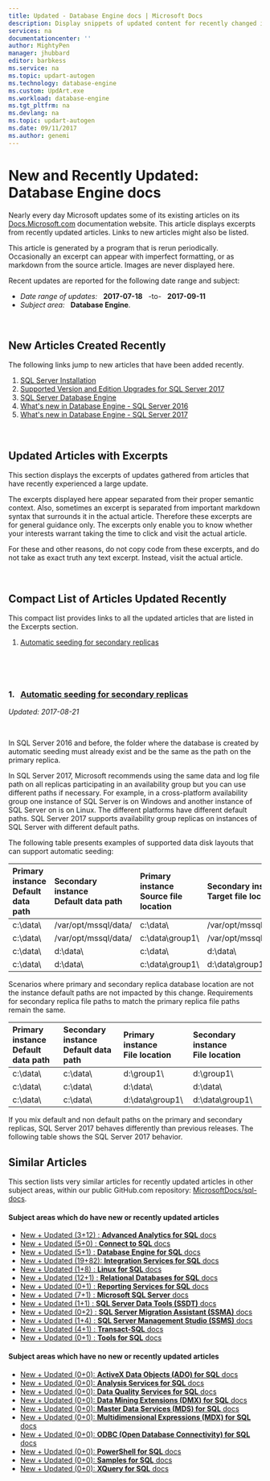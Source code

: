 ```yaml
---
title: Updated - Database Engine docs | Microsoft Docs
description: Display snippets of updated content for recently changed in documentation, for Database Engine.
services: na
documentationcenter: ''
author: MightyPen
manager: jhubbard
editor: barbkess
ms.service: na
ms.topic: updart-autogen
ms.technology: database-engine
ms.custom: UpdArt.exe
ms.workload: database-engine
ms.tgt_pltfrm: na
ms.devlang: na
ms.topic: updart-autogen
ms.date: 09/11/2017
ms.author: genemi
---
```

# New and Recently Updated: Database Engine docs



Nearly every day Microsoft updates some of its existing articles on its [Docs.Microsoft.com](http://docs.microsoft.com/) documentation website. This article displays excerpts from recently updated articles. Links to new articles might also be listed.

This article is generated by a program that is rerun periodically. Occasionally an excerpt can appear with imperfect formatting, or as markdown from the source article. Images are never displayed here.

Recent updates are reported for the following date range and subject:



- *Date range of updates:* &nbsp; **2017-07-18** &nbsp; -to- &nbsp; **2017-09-11**
- *Subject area:* &nbsp; **Database Engine**.




&nbsp;

## New Articles Created Recently

The following links jump to new articles that have been added recently.


1. [SQL Server Installation](install-windows/installation-for-sql-server.md)
2. [Supported Version and Edition Upgrades for SQL Server 2017](install-windows/supported-version-and-edition-upgrades-2017.md)
3. [SQL Server Database Engine](sql-server-database-engine-overview.md)
4. [What's new in Database Engine - SQL Server 2016](whats-new-in-sql-server-2016.md)
5. [What's new in Database Engine - SQL Server 2017](whats-new-in-sql-server-2017.md)



&nbsp;

## Updated Articles with Excerpts

This section displays the excerpts of updates gathered from articles that have recently experienced a large update.

The excerpts displayed here appear separated from their proper semantic context. Also, sometimes an excerpt is separated from important markdown syntax that surrounds it in the actual article. Therefore these excerpts are for general guidance only. The excerpts only enable you to know whether your interests warrant taking the time to click and visit the actual article.

For these and other reasons, do not copy code from these excerpts, and do not take as exact truth any text excerpt. Instead, visit the actual article.





&nbsp;

<a name="compactupdatedlist"/>

## Compact List of Articles Updated Recently

This compact list provides links to all the updated articles that are listed in the Excerpts section.

1. [Automatic seeding for secondary replicas](#TitleNum_1)




&nbsp;

&nbsp;

<a name="TitleNum_1"/>

### 1. &nbsp; [Automatic seeding for secondary replicas](availability-groups/windows/automatic-seeding-secondary-replicas.md)

*Updated: 2017-08-21* &nbsp; &nbsp; &nbsp; &nbsp; &nbsp; 

<!-- Source markdown line 55.  ms.author= "mikeray".  -->

&nbsp;


<!-- git diff --ignore-all-space --unified=0 0b7b6a23f38bfe5959ccd170527a9bbdb308dc4b dc51fdf69649ed6cae03584cff7bc900d5b72149  (PR=2896  ,  Filename=automatic-seeding-secondary-replicas.md  ,  Dirpath=docs\database-engine\availability-groups\windows\  ,  MergeCommitSha40=80642503480add90fc75573338760ab86139694c) -->



In SQL Server 2016 and before, the folder where the database is created by automatic seeding must already exist and be the same as the path on the primary replica.

In SQL Server 2017, Microsoft recommends using the same data and log file path on all replicas participating in an availability group but you can use different paths if necessary. For example, in a cross-platform availability group one instance of SQL Server is on Windows and another instance of SQL Server on is on Linux. The different platforms have different default paths. SQL Server 2017 supports availability group replicas on instances of SQL Server with different default paths.

The following table presents examples of supported data disk layouts that can support automatic seeding:

|Primary instance</br>Default data path|Secondary instance</br>Default data path|Primary instance</br>Source file location|Secondary instance</br> Target file location
|:------|:------|:------|:------
|c:\\data\\ |/var/opt/mssql/data/ |c:\\data\\ |/var/opt/mssql/data/|
|c:\\data\\ |/var/opt/mssql/data/ |c:\\data\\group1\\ |/var/opt/mssql/data/group1/|
|c:\\data\\ |d:\\data\\ |c:\\data\\ |d:\\data\\
|c:\\data\\ |d:\\data\\ |c:\\data\\group1\\ |d:\\data\\group1\

Scenarios where primary and secondary replica database location are not the instance default paths are not impacted by this change. Requirements for secondary replica file paths to match the primary replica file paths remain the same.

|Primary instance</br>Default data path|Secondary instance</br>Default data path|Primary instance</br>File location|Secondary instance</br> File location
|:------|:------|:------|:------
|c:\\data\\ |c:\\data\\ |d:\\group1\\ |d:\\group1\\
|c:\\data\\ |c:\\data\\ |d:\\data\\ |d:\\data\\
|c:\\data\\ |c:\\data\\ |d:\\data\\group1\\ |d:\\data\\group1\\

If you mix default and non default paths on the primary and secondary replicas, SQL Server 2017 behaves differently than previous releases. The following table shows the SQL Server 2017 behavior.







## Similar Articles

<!--  HOW TO:
    Refresh this file's line items with the latest 'Count-in-Similars*' content.
    Then run Run-533-*.BAT
-->

This section lists very similar articles for recently updated articles in other subject areas, within our public GitHub.com repository: [MicrosoftDocs/sql-docs](https://github.com/MicrosoftDocs/sql-docs/).

#### Subject areas which do have new or recently updated articles

- [New + Updated (3+12) : **Advanced Analytics for SQL** docs](../advanced-analytics/new-updated-advanced-analytics.md)
- [New + Updated (5+0)  : **Connect to SQL** docs](../connect/new-updated-connect.md)
- [New + Updated (5+1)  : **Database Engine for SQL** docs](../database-engine/new-updated-database-engine.md)
- [New + Updated (19+82): **Integration Services for SQL** docs](../integration-services/new-updated-integration-services.md)
- [New + Updated (1+8)  : **Linux for SQL** docs](../linux/new-updated-linux.md)
- [New + Updated (12+1) : **Relational Databases for SQL** docs](../relational-databases/new-updated-relational-databases.md)
- [New + Updated (0+1)  : **Reporting Services for SQL** docs](../reporting-services/new-updated-reporting-services.md)
- [New + Updated (7+1)  : **Microsoft SQL Server** docs](../sql-server/new-updated-sql-server.md)
- [New + Updated (1+1)  : **SQL Server Data Tools (SSDT)** docs](../ssdt/new-updated-ssdt.md)
- [New + Updated (0+2)  : **SQL Server Migration Assistant (SSMA)** docs](../ssma/new-updated-ssma.md)
- [New + Updated (1+4)  : **SQL Server Management Studio (SSMS)** docs](../ssms/new-updated-ssms.md)
- [New + Updated (4+1)  : **Transact-SQL** docs](../t-sql/new-updated-t-sql.md)
- [New + Updated (0+1)  : **Tools for SQL** docs](../tools/new-updated-tools.md)

#### Subject areas which have no new or recently updated articles

- [New + Updated (0+0): **ActiveX Data Objects (ADO) for SQL** docs](../ado/new-updated-ado.md)
- [New + Updated (0+0): **Analysis Services for SQL** docs](../analysis-services/new-updated-analysis-services.md)
- [New + Updated (0+0): **Data Quality Services for SQL** docs](../data-quality-services/new-updated-data-quality-services.md)
- [New + Updated (0+0): **Data Mining Extensions (DMX) for SQL** docs](../dmx/new-updated-dmx.md)
- [New + Updated (0+0): **Master Data Services (MDS) for SQL** docs](../master-data-services/new-updated-master-data-services.md)
- [New + Updated (0+0): **Multidimensional Expressions (MDX) for SQL** docs](../mdx/new-updated-mdx.md)
- [New + Updated (0+0): **ODBC (Open Database Connectivity) for SQL** docs](../odbc/new-updated-odbc.md)
- [New + Updated (0+0): **PowerShell for SQL** docs](../powershell/new-updated-powershell.md)
- [New + Updated (0+0): **Samples for SQL** docs](../sample/new-updated-sample.md)
- [New + Updated (0+0): **XQuery for SQL** docs](../xquery/new-updated-xquery.md)


